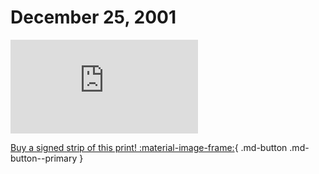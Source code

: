 # December 25, 2001

![](https://www.achewood.com/comic.php?date=12252001)

[Buy a signed strip of this print! :material-image-frame:](https://achewood-holiday-pop-up.myshopify.com/products/strip#12282001){ .md-button .md-button--primary }
